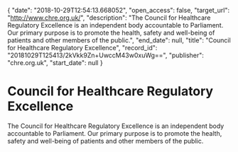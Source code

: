 {
  "date": "2018-10-29T12:54:13.668052", 
  "open_access": false, 
  "target_url": "http://www.chre.org.uk/", 
  "description": "The Council for Healthcare Regulatory Excellence is an independent body accountable to Parliament. Our primary purpose is to promote the health, safety and well-being of patients and other members of the public.", 
  "end_date": null, 
  "title": "Council for Healthcare Regulatory Excellence", 
  "record_id": "20181029T125413/2kVkk9Zn+UwccM43w0xuWg==", 
  "publisher": "chre.org.uk", 
  "start_date": null
}

# Council for Healthcare Regulatory Excellence

The Council for Healthcare Regulatory Excellence is an independent body accountable to Parliament. Our primary purpose is to promote the health, safety and well-being of patients and other members of the public.